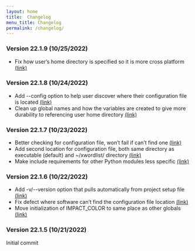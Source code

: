 ```yaml
---
layout: home
title:  Changelog
menu_title: Changelog
permalink: /changelog/
---
```


### Version 22.1.9 (10/25/2022)
* Fix how user’s home directory is specified so it is more cross platform [(link)](https://github.com/aanker/xwordlist/commit/0e0edd4d892ee53525e948ea85e4e38cb1c92ba8)

### Version 22.1.8 (10/24/2022)
* Add --config option to help user discover where their configuration file is located [(link)](https://github.com/aanker/xwordlist/commit/bdc0a3b10cbbc05871243951fc38d827a24960ed)
* Clean up global names and how the variables are created to give more durability to referencing user home directory [(link)](https://github.com/aanker/xwordlist/commit/f2e9194937df29d054ca9f20e6e288a580c36c3e)

### Version 22.1.7 (10/23/2022)

* Better checking for configuration file, won’t fail if can’t find one [(link)](https://github.com/aanker/xwordlist/commit/10f32284c8bb54b47e713ee84dfae003bd9ab6ea)
* Add second location for configuration file, both same directory as executable (default) and \~/xwordlist/ directory [(link)](https://github.com/aanker/xwordlist/commit/d0a07f11a4d979a87c8e5d513e1979f7c6672732)
* Make include requirements for other Python modules less specific [(link)](https://github.com/aanker/xwordlist/commit/1fd258eaff6d40df357fc145778c8d1e26a4b9dc)

### Version 22.1.6 (10/22/2022)

* Add -v/--version option that pulls automatically from project setup file [(link)](https://github.com/aanker/xwordlist/commit/fdefd21931bd54a398c8234585934741cc079f2d)
* Fix defect where software can’t find the configuration file location [(link)](https://github.com/aanker/xwordlist/commit/3b6b76ba8d2fdcefa76a0efd56fe920394ac7f90)
* Move initialization of IMPACT_COLOR to same place as other globals [(link)](https://github.com/aanker/xwordlist/commit/d2f9873d01bbb1d49448bd0f00e861c8106da4cd)

### Version 22.1.5 (10/21/2022)

Initial commit
